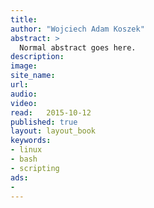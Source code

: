 ```yaml
---
title:	
author: "Wojciech Adam Koszek"
abstract: >
  Normal abstract goes here.
description: 
image:
site_name:
url:
audio:
video:
read:	2015-10-12
published: true
layout:	layout_book
keywords:
- linux
- bash
- scripting
ads:
-
---
```


